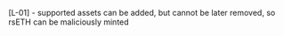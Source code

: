 [L-01] - supported assets can be added, but cannot be later removed, so rsETH can be maliciously minted